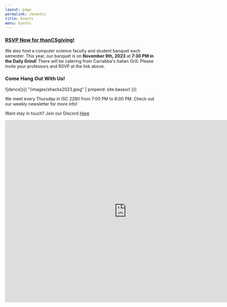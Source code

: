 ```yaml
---
layout: page
permalink: /events/
title: Events
menu: Events
---
```


### [RSVP Now for thanCSgiving!](https://forms.gle/4zhydv8kLWZEvqWJ9)

We also host a computer science faculty and student banquet each semester. This year, our banquet is on **November 9th, 2023** at **7:30 PM in the Daily Grind**! There will be catering from Carrabba's Italian Grill. Please invite your professors and RSVP at the link above.

### Come Hang Out With Us!

![dance]({{ "/images/shacks2023.jpeg" | prepend: site.baseurl }})

We meet every Thursday in ISC 2280 from 7:00 PM to 8:00 PM. Check out our weekly newsletter for more info!

Want stay in touch? Join our Discord [Here](https://discord.gg/PgAYRuzx9Q)

<iframe src="https://calendar.google.com/calendar/embed?src=c_fa95f466d27c16f7a939a164e068a6b2ec207348f647a905e43e3c7760c3ffd2%40group.calendar.google.com&ctz=America%2FNew_York" style="border: 0" width="800" height="600" frameborder="0" scrolling="no"></iframe>
